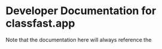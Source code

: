 # Developer Documentation for classfast.app

Note that the documentation here will always reference the

